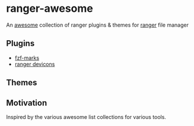 # ranger-awesome

An [awesome](https://github.com/topics/awesome) collection of ranger plugins & themes for [ranger](https://github.com/ranger/ranger) file manager

## Plugins
  - [fzf-marks](https://github.com/laggardkernel/ranger-fzf-marks.git)
  - [ranger devicons](https://github.com/alexanderjeurissen/ranger_devicons)

## Themes


## Motivation
Inspired by the various awesome list collections for various tools.
